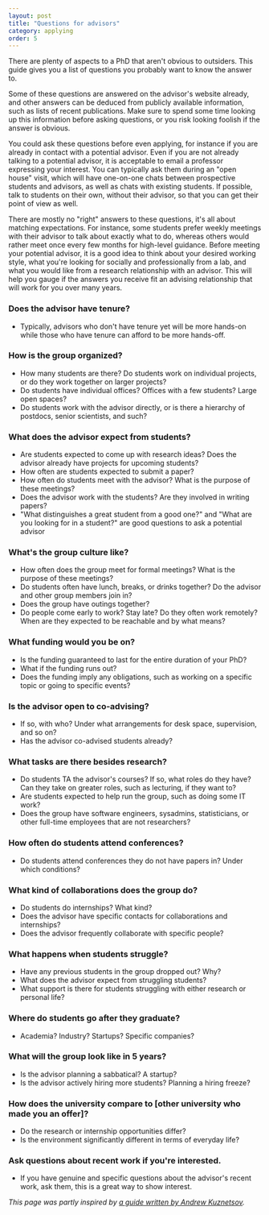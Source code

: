 ```yaml
---
layout: post
title: "Questions for advisors"
category: applying
order: 5
---
```


There are plenty of aspects to a PhD that aren't obvious to outsiders.
This guide gives you a list of questions you probably want to know the answer to.

Some of these questions are answered on the advisor's website already, and other answers can be deduced from publicly available information, such as lists of recent publications.
Make sure to spend some time looking up this information before asking questions, or you risk looking foolish if the answer is obvious.

You could ask these questions before even applying, for instance if you are already in contact with a potential advisor.
Even if you are not already talking to a potential advisor, it is acceptable to email a professor expressing your interest.
You can typically ask them during an "open house" visit, which will have one-on-one chats between prospective students and advisors, as well as chats with existing students.
If possible, talk to students on their own, without their advisor, so that you can get their point of view as well.

There are mostly no "right" answers to these questions, it's all about matching expectations.
For instance, some students prefer weekly meetings with their advisor to talk about exactly what to do, whereas others would rather meet once every few months for high-level guidance.
Before meeting your potential advisor, it is a good idea to think about your desired working style, what you're looking for socially and professionally from a lab,
and what you would like from a research relationship with an advisor. This will help you gauge if the answers you receive fit an advising relationship that will work for you over many years.


### Does the advisor have tenure?

- Typically, advisors who don't have tenure yet will be more hands-on while those who have tenure can afford to be more hands-off.


### How is the group organized?

- How many students are there? Do students work on individual projects, or do they work together on larger projects?
- Do students have individual offices? Offices with a few students? Large open spaces?
- Do students work with the advisor directly, or is there a hierarchy of postdocs, senior scientists, and such?


### What does the advisor expect from students?

- Are students expected to come up with research ideas? Does the advisor already have projects for upcoming students?
- How often are students expected to submit a paper?
- How often do students meet with the advisor? What is the purpose of these meetings?
- Does the advisor work with the students? Are they involved in writing papers?
- "What distinguishes a great student from a good one?" and "What are you looking for in a student?" are good questions to ask a potential advisor


### What's the group culture like?

- How often does the group meet for formal meetings? What is the purpose of these meetings?
- Do students often have lunch, breaks, or drinks together? Do the advisor and other group members join in?
- Does the group have outings together?
- Do people come early to work? Stay late? Do they often work remotely? When are they expected to be reachable and by what means?


### What funding would you be on?

- Is the funding guaranteed to last for the entire duration of your PhD?
- What if the funding runs out?
- Does the funding imply any obligations, such as working on a specific topic or going to specific events?


### Is the advisor open to co-advising?

- If so, with who? Under what arrangements for desk space, supervision, and so on?
- Has the advisor co-advised students already?


### What tasks are there besides research?

- Do students TA the advisor's courses? If so, what roles do they have? Can they take on greater roles, such as lecturing, if they want to?
- Are students expected to help run the group, such as doing some IT work?
- Does the group have software engineers, sysadmins, statisticians, or other full-time employees that are not researchers?


### How often do students attend conferences?

- Do students attend conferences they do not have papers in? Under which conditions?


### What kind of collaborations does the group do?

- Do students do internships? What kind?
- Does the advisor have specific contacts for collaborations and internships?
- Does the advisor frequently collaborate with specific people?


### What happens when students struggle?

- Have any previous students in the group dropped out? Why?
- What does the advisor expect from struggling students?
- What support is there for students struggling with either research or personal life?


### Where do students go after they graduate?

- Academia? Industry? Startups? Specific companies?


### What will the group look like in 5 years?

- Is the advisor planning a sabbatical? A startup?
- Is the advisor actively hiring more students? Planning a hiring freeze?


### How does the university compare to [other university who made you an offer]?

- Do the research or internship opportunities differ?
- Is the environment significantly different in terms of everyday life?


### Ask questions about recent work if you're interested.

- If you have genuine and specific questions about the advisor's recent work, ask them, this is a great way to show interest.


_This page was partly inspired by [a guide written by Andrew Kuznetsov](https://twitter.com/andrewkuznet/status/1433129701476732929)._
